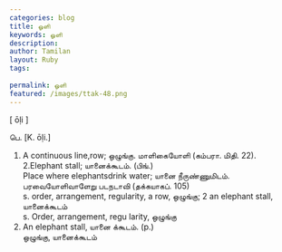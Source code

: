 ```yaml
---
categories: blog
title: ஓளி
keywords: ஓளி
description: 
author: Tamilan
layout: Ruby
tags: 
 
permalink: ஓளி
featured: /images/ttak-48.png
---
```

  
[ ōḷi ]  
  
பெ. [K. ōḷi.]  
1. A continuous line,row; ஒழுங்கு. மாளிகையோளி (கம்பரா. மிதி. 22). 2.Elephant stall; யானைக்கூடம். (பிங்.)  
Place where elephantsdrink water; யானை நீருண்ணுமிடம். பரவையோளிவாளேறு படநடாவி (தக்கயாகப். 105)  
s. order, arrangement, regularity, a row, ஒழுங்கு; 2 an elephant stall, யானைக்கூடம்  
s. Order, arrangement, regu larity, ஒழுங்கு  
2. An elephant stall, யானை க்கூடம். (p.)  
ஒழுங்கு, யானைக்கூடம்